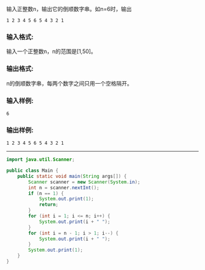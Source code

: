 输入正整数n，输出它的倒顺数字串。如n=6时，输出

```
1 2 3 4 5 6 5 4 3 2 1
```

### 输入格式:

输入一个正整数n，n的范围是[1,50]。

### 输出格式:

n的倒顺数字串，每两个数字之间只用一个空格隔开。

### 输入样例:

```in
6
```

### 输出样例:

```out
1 2 3 4 5 6 5 4 3 2 1
```

***

```java
import java.util.Scanner;

public class Main {
	public static void main(String args[]) {
        Scanner scanner = new Scanner(System.in);
        int n = scanner.nextInt();
        if (n == 1) {
        	System.out.print(1);
        	return;
		}
        for (int i = 1; i <= n; i++) {
			System.out.print(i + " ");
		}
        for (int i = n - 1; i > 1; i--) {
        	System.out.print(i + " ");
		}
        System.out.print(1);
    }
}
```

